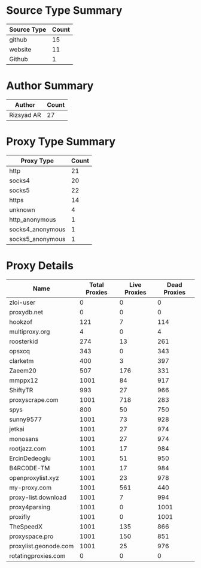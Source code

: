 # Source Type Summary

| Source Type | Count |
|-------------|-------|
| github | 15 |
| website | 11 |
| Github | 1 |


# Author Summary

| Author | Count |
|--------|-------|
| Rizsyad AR | 27 |


# Proxy Type Summary

| Proxy Type | Count |
|------------|-------|
| http | 21 |
| socks4 | 20 |
| socks5 | 22 |
| https | 14 |
| unknown | 4 |
| http_anonymous | 1 |
| socks4_anonymous | 1 |
| socks5_anonymous | 1 |


# Proxy Details

| Name | Total Proxies | Live Proxies | Dead Proxies |
|------|---------------|--------------|---------------|
| zloi-user | 0 | 0 | 0 |
| proxydb.net | 0 | 0 | 0 |
| hookzof | 121 | 7 | 114 |
| multiproxy.org | 4 | 0 | 4 |
| roosterkid | 274 | 13 | 261 |
| opsxcq | 343 | 0 | 343 |
| clarketm | 400 | 3 | 397 |
| Zaeem20 | 507 | 176 | 331 |
| mmppx12 | 1001 | 84 | 917 |
| ShiftyTR | 993 | 27 | 966 |
| proxyscrape.com | 1001 | 718 | 283 |
| spys | 800 | 50 | 750 |
| sunny9577 | 1001 | 73 | 928 |
| jetkai | 1001 | 27 | 974 |
| monosans | 1001 | 27 | 974 |
| rootjazz.com | 1001 | 17 | 984 |
| ErcinDedeoglu | 1001 | 51 | 950 |
| B4RC0DE-TM | 1001 | 17 | 984 |
| openproxylist.xyz | 1001 | 23 | 978 |
| my-proxy.com | 1001 | 561 | 440 |
| proxy-list.download | 1001 | 7 | 994 |
| proxy4parsing | 1001 | 0 | 1001 |
| proxifly | 1001 | 0 | 1001 |
| TheSpeedX | 1001 | 135 | 866 |
| proxyspace.pro | 1001 | 150 | 851 |
| proxylist.geonode.com | 1001 | 25 | 976 |
| rotatingproxies.com | 0 | 0 | 0 |

